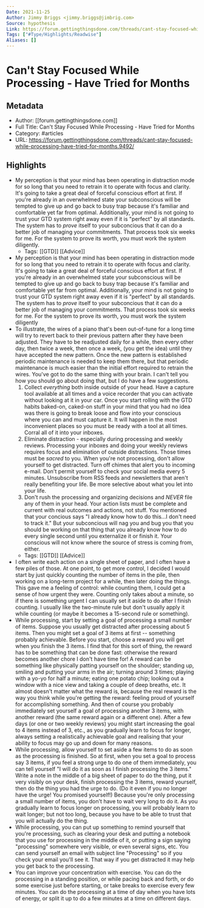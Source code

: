 ```yaml
---
Date: 2021-11-25
Author: Jimmy Briggs <jimmy.briggs@jimbrig.com>
Source: hypothesis
Link: https://forum.gettingthingsdone.com/threads/cant-stay-focused-while-processing-have-tried-for-months.9492/
Tags: ["#Type/Highlights/Readwise"]
Aliases: []
---
```

# Can't Stay Focused While Processing - Have Tried for Months

## Metadata
- Author: [[forum.gettingthingsdone.com]]
- Full Title: Can't Stay Focused While Processing - Have Tried for Months
- Category: #articles
- URL: https://forum.gettingthingsdone.com/threads/cant-stay-focused-while-processing-have-tried-for-months.9492/

## Highlights
- My perception is that your mind has been operating in distraction mode for so long that you need to retrain it to operate with focus and clarity. It's going to take a great deal of forceful conscious effort at first. If you're already in an overwhelmed state your subconscious will be tempted to give up and go back to busy trap because it's familiar and comfortable yet far from optimal. Additionally, your mind is not going to trust your GTD system right away even if it is "perfect" by all standards. The system has to *prove* itself to your subconcious that it can do a better job of managing your commitments. That process took six weeks for me. For the system to prove its worth, you must work the system diligently.
    - Tags: [[GTD]] [[Advice]] 
- My perception is that your mind has been operating in distraction mode for so long that you need to retrain it to operate with focus and clarity. It's going to take a great deal of forceful conscious effort at first. If you're already in an overwhelmed state your subconscious will be tempted to give up and go back to busy trap because it's familiar and comfortable yet far from optimal. Additionally, your mind is not going to trust your GTD system right away even if it is "perfect" by all standards. The system has to *prove* itself to your subconcious that it can do a better job of managing your commitments. That process took six weeks for me. For the system to prove its worth, you must work the system diligently
- To illustrate, the wires of a piano that's been out-of-tune for a long time will try to revert back to their previous pattern after they have been adjusted. They have to be readjusted daily for a while, then every other day, then twice a week, then once a week, (you get the idea) until they have accepted the new pattern. Once the new pattern is established periodic maintenance is needed to keep them there, but that periodic maintenance is much easier than the initial effort required to retrain the wires. You've got to do the same thing with your brain. I can't tell you how you should go about doing that, but I do have a few suggestions.
  1. Collect *everything* both inside outside of your head. Have a capture tool available at all times and a voice recorder that you can activate without looking at it in your car. Once you start rolling with the GTD habits baked-on, caked-on stuff in your mind that you had no idea was there is going to break loose and flow into your conscious where you can and must capture it. It will happen in the most inconvenient places so you must be ready with a tool at all times. Corral all of it into your inboxes.
  2. Eliminate distraction - especially during processing and weekly reviews. Processing your inboxes and doing your weekly reviews requires focus and elimination of outside distractions. Those times must be *sacred* to you. When you're not processing, don't allow yourself to get distracted. Turn off chimes that alert you to incoming e-mail. Don't permit yourself to check your social media every 5 minutes. Unsubscribe from RSS feeds and newsletters that aren't really benefiting your life. Be more selective about what you let into your life.
  3. Don't rush the processing and organizing decisions and *NEVER* file any of them in your head. Your action lists must be complete and current with real outcomes and actions, not stuff. You mentioned that your concious says "I already know how to do this...I don't need to track it." But your subconcious will nag you and bug you that you should be working on that thing that you already know how to do every single second until you externalize it or finish it. Your conscious will not know where the source of stress is coming from, either.
    - Tags: [[GTD]] [[Advice]] 
- I often write each action on a single sheet of paper, and I often have a few
  piles of those. At one point, to get more control, I decided I would start by
  just quickly counting the number of items in the pile, then working on a
  long-term project for a while, then later doing the things. This gave me a
  feeling of control: while counting them, I could get a sense of how urgent
  they were. Counting only takes about a minute, so if there is something
  urgent I can usually set it aside to do after I finish counting. I usually like
  the two-minute rule but don't usually apply it while counting (or maybe it
  becomes a 15-second rule or something).
- While processing, start by setting a goal of processing a small number
  of items. Suppose you usually get distracted after processing about 5
  items. Then you might set a goal of 3 items at first -- something probably
  achievable. Before you start, choose a reward you will get when you finish
  the 3 items. I find that for this sort of thing, the reward has to be something
  that can be done fast: otherwise the reward becomes another chore I don't
  have time for! A reward can be something like physically patting yourself
  on the shoulder; standing up, smiling and putting your arms in the air;
  turning around 3 times; playing with a yo-yo for half a minute; eating
  one potato chip; looking out a window with a nice view and taking a couple
  of deep breaths, etc. It almost doesn't matter what the reward is, because
  the real reward is the way you think while you're getting the reward:
  feeling proud of yourself for accomplishing something. And then of course
  you probably immediately set yourself a goal of processing another
  3 items, with another reward (the same reward again or a different one).
  After a few days (or one or two weekly reviews) you might start increasing
  the goal to 4 items instead of 3, etc., as you gradually learn to focus
  for longer, always setting a realistically achievable goal and realising
  that your ability to focus may go up and down for many reasons.
- While processing, allow yourself to set aside a few items to do as soon
  as the processing is finished. So at first, when you set a goal to process
  say 3 items, if you feel a strong urge to do one of them immediately, you
  can tell yourself "I will do it as soon as I finish processing the 3 items."
  Write a note in the middle of a big sheet of paper to do the thing, put it
  very visibly on your desk, finish processing the 3 items, reward yourself,
  then do the thing you had the urge to do. (Do it even if you
  no longer have the urge! You promised yourself!) Because you're only processing
  a small number of items, you don't have to wait very long to do it.
  As you gradually learn to focus longer on processing, you will probably learn to
  wait longer; but not too long, because you have to be able to trust
  that you will actually do the thing.
- While processing, you can put up something to remind yourself that
  you're processing, such as clearing your desk and putting a notebook
  that you use for processing in the middle of it, or putting a sign
  saying "processing" somewhere very visible, or even several
  signs, etc. You can send yourself an email with subject
  line "Processing" so if you check your email you'll see it. That way if you
  get distracted it may help you get back to the processing.
- You can improve your concentration with exercise. You can do the
  processing in a standing position, or while pacing back and forth,
  or do some exercise just before starting, or take breaks to exercise
  every few minutes. You can do the processing at a time of day
  when you have lots of energy, or split it up to do a few minutes
  at a time on different days.
